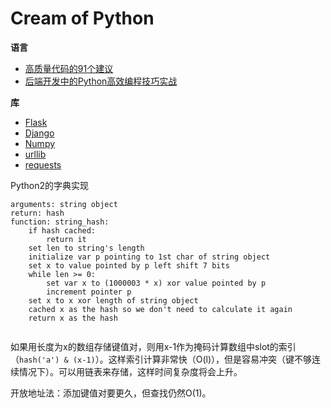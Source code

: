 # Cream of Python
**语言**
- [高质量代码的91个建议](./高质量代码的91个建议.md)
- [后端开发中的Python高效编程技巧实战](./后端开发中的Python高效编程技巧实战.md)

**库**
- [Flask]()
- [Django](./Django.md)
- [Numpy](./numpy.md)
- [urllib](./urllib.md)
- [requests](./requests.md)



Python2的字典实现

```
arguments: string object
return: hash
function: string_hash:
	if hash cached:
		return it
	set len to string's length
	initialize var p pointing to 1st char of string object
	set x to value pointed by p left shift 7 bits
	while len >= 0:
		set var x to (1000003 * x) xor value pointed by p
		increment pointer p
	set x to x xor length of string object
	cached x as the hash so we don't need to calculate it again
	return x as the hash
	
```

如果用长度为x的数组存储键值对，则用x-1作为掩码计算数组中slot的索引（`hash('a') & (x-1)`）。这样索引计算非常快（O(l)），但是容易冲突（键不够连续情况下）。可以用链表来存储，这样时间复杂度将会上升。



开放地址法：添加键值对要更久，但查找仍然O(1)。